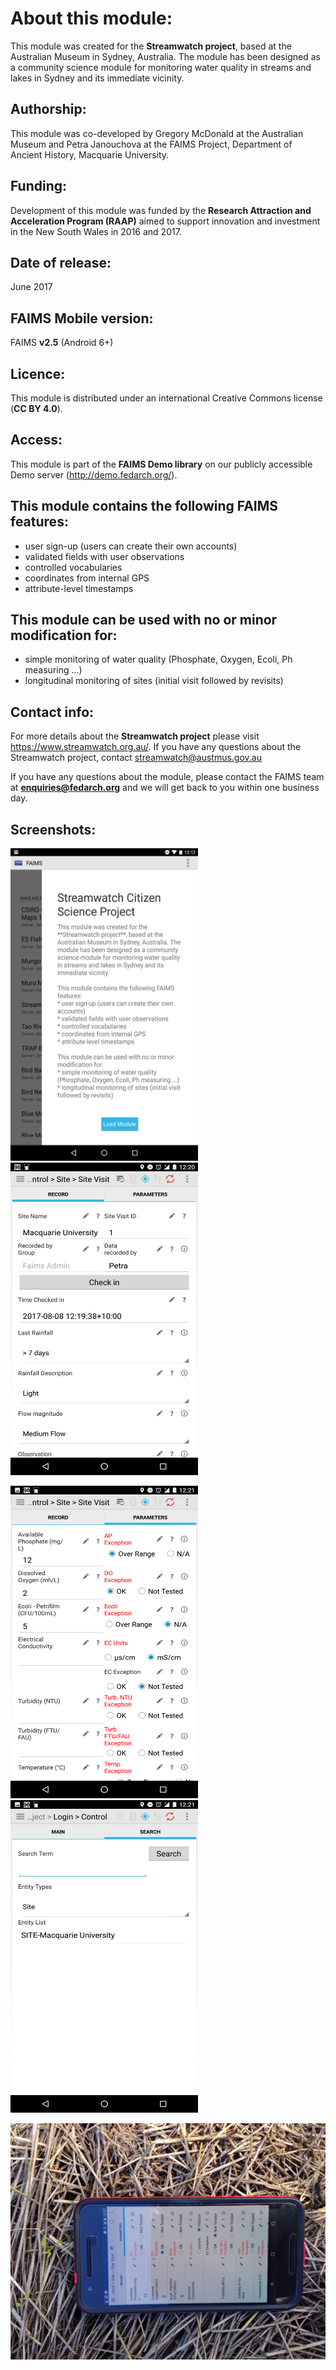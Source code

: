 # About this module:
This module was created for the **Streamwatch project**, based at the Australian Museum in Sydney, Australia. The module has been designed as a community science module for monitoring water quality in streams and lakes in Sydney and its immediate vicinity.
 
## Authorship:
This module was co-developed by Gregory McDonald at the Australian Museum and Petra Janouchova at the FAIMS Project, Department of Ancient History, Macquarie University.
 
## Funding:
Development of this module was funded by the **Research Attraction and Acceleration Program (RAAP)** aimed to support innovation and investment in the New South Wales in 2016 and 2017.

## Date of release:
June 2017 

## FAIMS Mobile version:
FAIMS **v2.5** (Android 6+)
 
## Licence:
This module is distributed under an international Creative Commons license (**CC BY 4.0**).

## Access:
This module is part of the **FAIMS Demo library** on our publicly accessible Demo server (http://demo.fedarch.org/). 

## This module contains the following FAIMS features:
* user sign-up (users can create their own accounts)
* validated fields with user observations
* controlled vocabularies
* coordinates from internal GPS
* attribute-level timestamps 

## This module can be used with no or minor modification for:
* simple monitoring of water quality (Phosphate, Oxygen, Ecoli, Ph measuring ...)
* longitudinal monitoring of sites (initial visit followed by revisits)

## Contact info:
For more details about the **Streamwatch project** please visit https://www.streamwatch.org.au/. If you have any questions about the Streamwatch project, contact streamwatch@austmus.gov.au

If you have any questions about the module, please contact the FAIMS team at **enquiries@fedarch.org** and we will get back to you within one business day.

## Screenshots:

<p align="left">
  <img src="https://github.com/FAIMS/streamwatch/blob/master/screenshots/Screenshot_streamwatch_load.png" height="500" width="300"/>
  <img src="https://github.com/FAIMS/streamwatch/blob/master/screenshots/Screenshot_streamwatch_site_visit.png" height="500" width="300"/>
</p>

<p align="left">
  <img src="https://github.com/FAIMS/streamwatch/blob/master/screenshots/Screenshot_streamwatch_parametres.png" height="500" width="300"/>
    <img src="https://github.com/FAIMS/streamwatch/blob/master/screenshots/Screenshot_streamwatch_search.png" height="500" width="300"/>
</p>

<p align="left">
<img src="https://github.com/FAIMS/streamwatch/blob/master/screenshots/streamwatch_parametres.jpg"/>
</p>